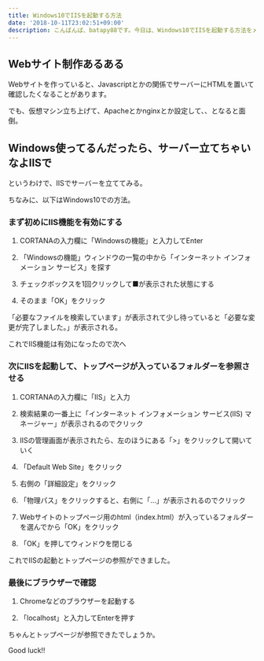 ```yaml
---
title: Windows10でIISを起動する方法
date: '2018-10-11T23:02:51+09:00'
description: こんばんば、batapy88です。今日は、Windows10でIISを起動する方法をメモします。
---
```

## Webサイト制作あるある

Webサイトを作っていると、Javascriptとかの関係でサーバーにHTMLを置いて確認したくなることがあります。

でも、仮想マシン立ち上げて、Apacheとかnginxとか設定して、、となると面倒。

## Windows使ってるんだったら、サーバー立てちゃいなよIISで

というわけで、IISでサーバーを立ててみる。

ちなみに、以下はWindows10での方法。

### まず初めにIIS機能を有効にする

1. CORTANAの入力欄に「Windowsの機能」と入力してEnter

2. 「Windowsの機能」ウィンドウの一覧の中から「インターネット インフォメーション サービス」を探す

3. チェックボックスを1回クリックして■が表示された状態にする

4. そのまま「OK」をクリック

「必要なファイルを検索しています」が表示されて少し待っていると「必要な変更が完了しました。」が表示される。

これでIIS機能は有効になったので次へ

### 次にIISを起動して、トップページが入っているフォルダーを参照させる

1. CORTANAの入力欄に「IIS」と入力

2. 検索結果の一番上に「インターネット インフォメーション サービス(IIS) マネージャー」が表示されるのでクリック

3. IISの管理画面が表示されたら、左のほうにある「>」をクリックして開いていく

4. 「Default Web Site」をクリック

5. 右側の「詳細設定」をクリック

6. 「物理パス」をクリックすると、右側に「…」が表示されるのでクリック

7. Webサイトのトップページ用のhtml（index.html）が入っているフォルダーを選んでから「OK」をクリック

8. 「OK」を押してウィンドウを閉じる

これでIISの起動とトップページの参照ができました。

### 最後にブラウザーで確認

1. Chromeなどのブラウザーを起動する

2. 「localhost」と入力してEnterを押す

ちゃんとトップページが参照できたでしょうか。

Good luck!!

